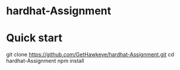# hardhat-Assignment


# Quick start
git clone https://github.com/GetHawkeye/hardhat-Assignment.git
cd hardhat-Assignment
npm install
